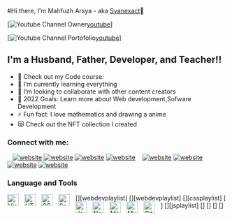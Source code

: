 #Hi there, I'm Mahfuzh Arsya - aka [Syanexact][Youtube]👋

[![Youtube Channel Owner](https://img.shields.io/youtube/channel/subscribers/UCAFlRG68gx5iEelmJ2TSAmw?logo=youtube&logoColor=red&style=for-the-badge)[youtube]]

[![Youtube Channel Portofolio](https://img.shields.io/youtube/channel/subscribers/UCDeCkyLwwOsXnvqOPf3wVsg?logo=youtube&logoColor=red&style=for-the-badge)[youtube]]

## I'm a Husband, Father, Developer, and Teacher!!

- 🔭 Check out my Code course: 
- 🌱 I’m currently learning everything 
- 👯 I’m looking to collaborate with other content creators
- 🥅 2022 Goals: Learn more about Web development,Sofware Development
- ⚡ Fun fact: I love mathematics and drawing a anime
- 😻 Check out the NFT collection I created


### Connect with me:

&nbsp;&nbsp;
[![website](./img/youtube-light.svg)](https://www.youtube.com/channel/UCAFlRG68gx5iEelmJ2TSAmw#gh-light-mode-only)
[![website](./img/youtube-dark.svg)](https://www.youtube.com/channel/UCAFlRG68gx5iEelmJ2TSAmw#gh-dark-mode-only)
[![website](./img/youtube-light.svg)](https://www.youtube.com/channel/UCDeCkyLwwOsXnvqOPf3wVsg#gh-light-mode-only)
[![website](./img/youtube-dark.svg)](https://www.youtube.com/channel/UCDeCkyLwwOsXnvqOPf3wVsg#gh-dark-mode-only)
&nbsp;&nbsp;
[![website](./img/linkedin-light.svg)](https://www.linkedin.com/in/mahfuzh-arsya-1b64a920b#gh-light-mode-only)
[![website](./img/linkedin-dark.svg)](https://www.linkedin.com/in/mahfuzh-arsya-1b64a920b#gh-dark-mode-only)
&nbsp;&nbsp;
[![website](./img/instagram-light.svg)](https://www.instagram.com/mahfuzh_arsya#gh-light-mode-only)
[![website](./img/instagram-dark.svg)](https://www.instagram.com/mahfuzh_arsya#gh-dark-mode-only)


### Language and Tools

[<img align="left" alt="Visual Studio Code" width="26px" src="https://cdn.jsdelivr.net/gh/devicons/devicon/icons/vscode/vscode-original.svg" style="padding-right:10px;" />][webdevplaylist]
[<img align="left" alt="HTML5" width="26px" src="https://cdn.jsdelivr.net/gh/devicons/devicon/icons/html5/html5-original.svg" style="padding-right:10px;" />][webdevplaylist]
[<img align="left" alt="CSS3" width="26px" src="https://cdn.jsdelivr.net/gh/devicons/devicon/icons/css3/css3-original.svg" style="padding-right:10px;" />][cssplaylist]
[<img align="left" alt="Sass" width="26px" src="https://cdn.jsdelivr.net/gh/devicons/devicon/icons/sass/sass-original.svg" style="padding-right:10px;" />]
[<img align="left" alt="JavaScript" width="26px" src="https://cdn.jsdelivr.net/gh/devicons/devicon/icons/javascript/javascript-original.svg" style="padding-right:10px;" />][jsplaylist]
[<img align="left" alt="Node.js" width="26px" src="https://cdn.jsdelivr.net/gh/devicons/devicon/icons/nodejs/nodejs-original.svg" style="padding-right:10px;" />]
[<img align="left" alt="MongoDB" width="26px" src="https://cdn.jsdelivr.net/gh/devicons/devicon/icons/mongodb/mongodb-original.svg" style="padding-right:10px;" />]
[<img align="left" alt="MySQL" width="26px" src="https://cdn.jsdelivr.net/gh/devicons/devicon/icons/mysql/mysql-original.svg" style="padding-right:10px;" />]
[<img align="left" alt="Git" width="26px" src="https://cdn.jsdelivr.net/gh/devicons/devicon/icons/git/git-original.svg" style="padding-right:10px;" />]

<br />
<br />

[website]: 
[course]: 
[youtube]: www.youtube.com/channel/UCAFlRG68gx5iEelmJ2TSAmw
[instagram]: https://www.instagram.com/mahfuzh_arsya
[linkedin]: https://www.linkedin.com/in/mahfuzh-arsya-1b64a920b
